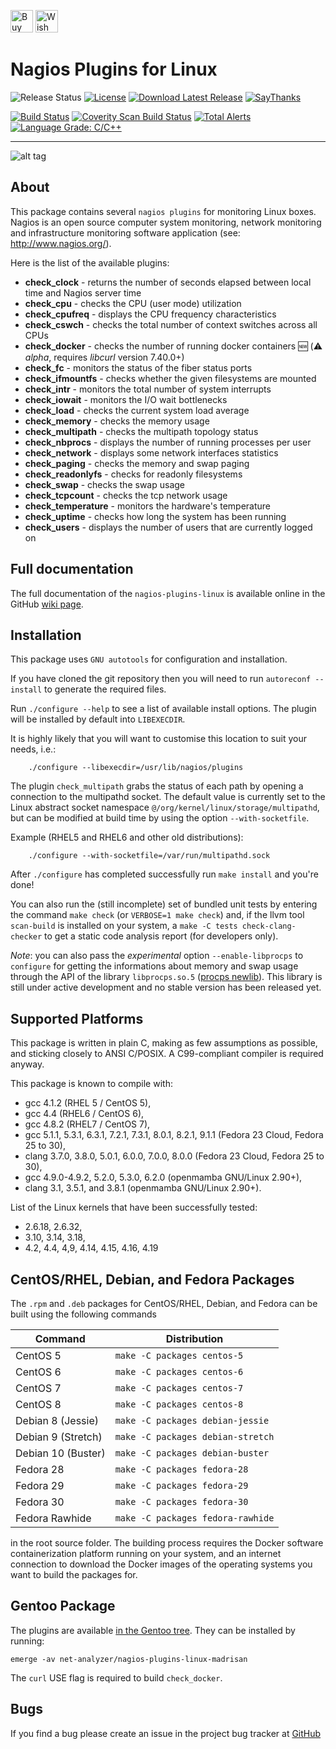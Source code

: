 <a href='https://ko-fi.com/K3K57TH3' target='_blank'><img height='36' style='border:0px;height:36px;' src='https://az743702.vo.msecnd.net/cdn/kofi2.png?v=0' border='0' alt='Buy Me a Coffee at ko-fi.com' /></a>
<a href='http://amzn.eu/8axPDQ1'><img height='36' src='http://png-1.findicons.com/files/icons/2229/social_media_mini/48/amazon.png' border='0' alt='Wish List at Amazon.fr' /></a>

# Nagios Plugins for Linux

![Release Status](https://img.shields.io/badge/status-stable-brightgreen.svg)
[![License](https://img.shields.io/badge/License-GPL--3.0-blue.svg)](https://spdx.org/licenses/GPL-3.0.html)
[![Download Latest Release](https://img.shields.io/badge/download-latest--tarball-blue.svg)](https://github.com/madrisan/nagios-plugins-linux/releases/download/v25/nagios-plugins-linux-25.tar.xz)
[![SayThanks](https://img.shields.io/badge/Say%20Thanks-!-1EAEDB.svg)](https://saythanks.io/to/madrisan)

[![Build Status](https://travis-ci.org/madrisan/nagios-plugins-linux.svg?branch=master)](https://travis-ci.org/madrisan/nagios-plugins-linux)
[![Coverity Scan Build Status](https://img.shields.io/coverity/scan/3779.svg)](https://scan.coverity.com/projects/madrisan-nagios-plugins-linux)
[![Total Alerts](https://img.shields.io/lgtm/alerts/g/madrisan/nagios-plugins-linux.svg?logo=lgtm&logoWidth=18)](https://lgtm.com/projects/g/madrisan/nagios-plugins-linux/alerts/)
[![Language Grade: C/C++](https://img.shields.io/lgtm/grade/cpp/g/madrisan/nagios-plugins-linux.svg?logo=lgtm&logoWidth=18)](https://lgtm.com/projects/g/madrisan/nagios-plugins-linux/context:cpp)

---------------

![alt tag](https://madrisan.files.wordpress.com/2015/11/nagios-plugins-linux-logo-256.png)


## About

This package contains several `nagios plugins` for monitoring Linux boxes.
Nagios is an open source computer system monitoring, network monitoring and infrastructure monitoring software application (see: http://www.nagios.org/).

Here is the list of the available plugins:

* **check_clock** - returns the number of seconds elapsed between local time and Nagios server time 
* **check_cpu** - checks the CPU (user mode) utilization 
* **check_cpufreq** - displays the CPU frequency characteristics
* **check_cswch** - checks the total number of context switches across all CPUs
* **check_docker** - checks the number of running docker containers :new: (:warning: *alpha*, requires *libcurl* version 7.40.0+)
* **check_fc** - monitors the status of the fiber status ports
* **check_ifmountfs** - checks whether the given filesystems are mounted
* **check_intr** - monitors the total number of system interrupts
* **check_iowait** - monitors the I/O wait bottlenecks 
* **check_load** - checks the current system load average 
* **check_memory** - checks the memory usage 
* **check_multipath** - checks the multipath topology status 
* **check_nbprocs** - displays the number of running processes per user 
* **check_network** - displays some network interfaces statistics 
* **check_paging** - checks the memory and swap paging 
* **check_readonlyfs** - checks for readonly filesystems 
* **check_swap** - checks the swap usage 
* **check_tcpcount** - checks the tcp network usage 
* **check_temperature** - monitors the hardware's temperature 
* **check_uptime** - checks how long the system has been running 
* **check_users** - displays the number of users that are currently logged on 

## Full documentation

The full documentation of the `nagios-plugins-linux` is available online
in the GitHub [wiki page](https://github.com/madrisan/nagios-plugins-linux/wiki).

## Installation

This package uses `GNU autotools` for configuration and installation.

If you have cloned the git repository then you will need to run
`autoreconf --install` to generate the required files.

Run `./configure --help` to see a list of available install options.
The plugin will be installed by default into `LIBEXECDIR`.

It is highly likely that you will want to customise this location to
suit your needs, i.e.:

        ./configure --libexecdir=/usr/lib/nagios/plugins

The plugin `check_multipath` grabs the status of each path by opening a
connection to the multipathd socket.  The default value is currently set to
the Linux abstract socket namespace `@/org/kernel/linux/storage/multipathd`,
but can be modified at build time by using the option `--with-socketfile`.

Example (RHEL5 and RHEL6 and other old distributions):

        ./configure --with-socketfile=/var/run/multipathd.sock

After `./configure` has completed successfully run `make install` and
you're done!

You can also run the (still incomplete) set of bundled unit tests by entering
the command `make check` (or `VERBOSE=1 make check`) and, if the llvm tool
`scan-build` is installed on your system, a `make -C tests check-clang-checker`
to get a static code analysis report (for developers only).

_Note_: you can also pass the _experimental_ option `--enable-libprocps` to
`configure` for getting the informations about memory and swap usage through
the API of the library `libprocps.so.5`
([procps newlib](https://gitlab.com/procps-ng/procps/tree/newlib)).
This library is still under active development and no stable version has
been released yet. 

## Supported Platforms

This package is written in plain C, making as few assumptions as possible, and
sticking closely to ANSI C/POSIX. 
A C99-compliant compiler is required anyway.

This package is known to compile with:
* gcc 4.1.2 (RHEL 5 / CentOS 5),
* gcc 4.4 (RHEL6 / CentOS 6),
* gcc 4.8.2 (RHEL7 / CentOS 7),
* gcc 5.1.1, 5.3.1, 6.3.1, 7.2.1, 7.3.1, 8.0.1, 8.2.1, 9.1.1 (Fedora 23 Cloud, Fedora 25 to 30),
* clang 3.7.0, 3.8.0, 5.0.1, 6.0.0, 7.0.0, 8.0.0 (Fedora 23 Cloud, Fedora 25 to 30),
* gcc 4.9.0-4.9.2, 5.2.0, 5.3.0, 6.2.0 (openmamba GNU/Linux 2.90+),
* clang 3.1, 3.5.1, and 3.8.1 (openmamba GNU/Linux 2.90+).

List of the Linux kernels that have been successfully tested:
* 2.6.18, 2.6.32,
* 3.10, 3.14, 3.18,
* 4.2, 4.4, 4,9, 4.14, 4.15, 4.16, 4.19


## CentOS/RHEL, Debian, and Fedora Packages

The `.rpm` and `.deb` packages for CentOS/RHEL, Debian, and Fedora can be built using the following commands

Command            | Distribution
------------------ | ------------
CentOS 5           | `make -C packages centos-5`
CentOS 6           | `make -C packages centos-6`
CentOS 7           | `make -C packages centos-7`
CentOS 8           | `make -C packages centos-8`
Debian 8 (Jessie)  | `make -C packages debian-jessie`
Debian 9 (Stretch) | `make -C packages debian-stretch`
Debian 10 (Buster) | `make -C packages debian-buster`
Fedora 28          | `make -C packages fedora-28`
Fedora 29          | `make -C packages fedora-29`
Fedora 30          | `make -C packages fedora-30`
Fedora Rawhide     | `make -C packages fedora-rawhide`

in the root source folder.
The building process requires the Docker software containerization platform running on your system, and an internet connection to download the Docker images of the operating systems you want to build the packages for.


## Gentoo Package

The plugins are available [in the Gentoo tree](https://packages.gentoo.org/packages/net-analyzer/nagios-plugins-linux-madrisan). They can be installed by running:
```
emerge -av net-analyzer/nagios-plugins-linux-madrisan
```
The `curl` USE flag is required to build `check_docker`.

## Bugs

If you find a bug please create an issue in the project bug tracker at
[GitHub](https://github.com/madrisan/nagios-plugins-linux/issues)
